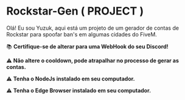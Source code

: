 # Rockstar-Gen ( PROJECT )
Olá! Eu sou Yuzuk, aqui está um projeto de um gerador de contas de Rockstar para spoofar ban's em algumas cidades do FiveM.

📚 **Certifique-se de alterar para uma WebHook do seu Discord!**

⚠️ **Não altere o cooldown, pode atrapalhar no processo de gerar as contas.**

⚠️ **Tenha o NodeJs instalado em seu computador.**

⚠️ **Tenha o Edge Browser instalado em seu computador.**
